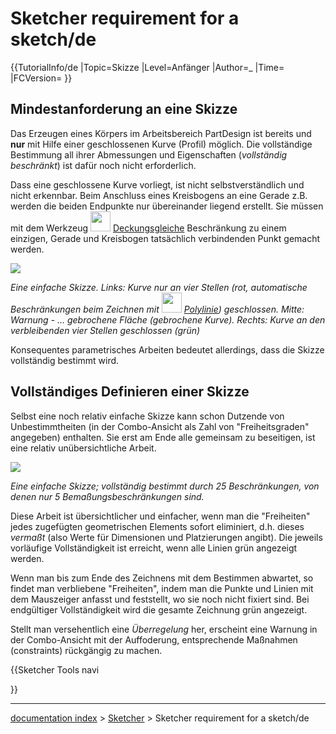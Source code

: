 # Sketcher requirement for a sketch/de
{{TutorialInfo/de
|Topic=Skizze
|Level=Anfänger
|Author=_
|Time=
|FCVersion=
}}

## Mindestanforderung an eine Skizze 

Das Erzeugen eines Körpers im Arbeitsbereich PartDesign ist bereits und **nur** mit Hilfe einer geschlossenen Kurve (Profil) möglich. Die vollständige Bestimmung all ihrer Abmessungen und Eigenschaften (*vollständig beschränkt*) ist dafür noch nicht erforderlich.

Dass eine geschlossene Kurve vorliegt, ist nicht selbstverständlich und nicht erkennbar. Beim Anschluss eines Kreisbogens an eine Gerade z.B. werden die beiden Endpunkte nur übereinander liegend erstellt. Sie müssen mit dem Werkzeug <img alt="" src=images/Constraint_PointOnPoint.svg  style="width:32px;"> [Deckungsgleiche](Sketcher_ConstrainCoincident/de.md) Beschränkung zu einem einzigen, Gerade und Kreisbogen tatsächlich verbindenden Punkt gemacht werden.

![](images/Skizze2a.png )



*Eine einfache Skizze. 
Links: Kurve nur an vier Stellen (rot, automatische Beschränkungen beim Zeichnen mit <img src=images/_Sketcher_CreatePolyline.svg style="width:32px"> [Polylinie](Sketcher_CreatePolyline/de.md)) geschlossen. 
Mitte: Warnung - ... gebrochene Fläche (gebrochene Kurve). 
Rechts: Kurve an den verbleibenden vier Stellen geschlossen (grün)*

Konsequentes parametrisches Arbeiten bedeutet allerdings, dass die Skizze vollständig bestimmt wird.

## Vollständiges Definieren einer Skizze 

Selbst eine noch relativ einfache Skizze kann schon Dutzende von Unbestimmtheiten (in der Combo-Ansicht als Zahl von \"Freiheitsgraden\" angegeben) enthalten. Sie erst am Ende alle gemeinsam zu beseitigen, ist eine relativ unübersichtliche Arbeit.

![](images/Skizze4a.png )



*Eine einfache Skizze; vollständig bestimmt durch 25 Beschränkungen, von denen nur 5 Bemaßungsbeschränkungen sind.*

Diese Arbeit ist übersichtlicher und einfacher, wenn man die \"Freiheiten\" jedes zugefügten geometrischen Elements sofort eliminiert, d.h. dieses *vermaßt* (also Werte für Dimensionen und Platzierungen angibt). Die jeweils vorläufige Vollständigkeit ist erreicht, wenn alle Linien grün angezeigt werden.

Wenn man bis zum Ende des Zeichnens mit dem Bestimmen abwartet, so findet man verbliebene \"Freiheiten\", indem man die Punkte und Linien mit dem Mauszeiger anfasst und feststellt, wo sie noch nicht fixiert sind. Bei endgültiger Vollständigkeit wird die gesamte Zeichnung grün angezeigt.

Stellt man versehentlich eine *Überregelung* her, erscheint eine Warnung in der Combo-Ansicht mit der Auffoderung, entsprechende Maßnahmen (constraints) rückgängig zu machen.


{{Sketcher Tools navi

}}

---
[documentation index](../README.md) > [Sketcher](Sketcher_Workbench.md) > Sketcher requirement for a sketch/de
